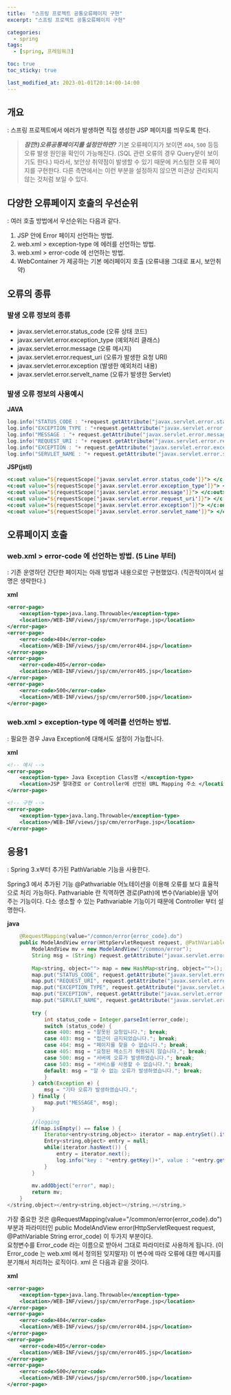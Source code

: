```yaml
---
title:  "스프링 프로젝트 공통오류페이지 구현"
excerpt: "스프링 프로젝트 공통오류페이지 구현"

categories:
  - spring
tags:
  - [spring, 프레임워크]

toc: true
toc_sticky: true

last_modified_at: 2023-01-01T20:14:00-14:00
---
```


## 개요
: 스프링 프로젝트에서 에러가 발생하면 직접 생성한 JSP 페이지를 띄우도록 한다.

> ***잠깐!)오류공통페이지를 설정안하면?***
> 기본 오류페이지가 보이면 `404`, `500` 등등 오류 발생 원인을 확인이 가능해진다. (SQL 관련 오류의 경우 Query문이 보이기도 한다.)
> 따라서, 보안상 취약점이 발생할 수 있기 때문에 커스텀한 오류 페이지를 구현한다.
> 다른 측면에서는 이런 부분을 설정하지 않으면 미관상 관리되지 않는 것처럼 보일 수 있다.

## 다양한 오류페이지 호출의 우선순위
: 여러 호출 방법에서 우선순위는 다음과 같다.

1. JSP 안에 Error 페이지 선언하는 방법.
2. web.xml > exception-type 에 에러를 선언하는 방법.
3. web.xml > error-code 에 선언하는 방법.
4. WebContainer 가 제공하는 기본 에러페이지 호출 (오류내용 그대로 표시, 보안취약)

## 오류의 종류
### 발생 오류 정보의 종류

- javax.servlet.error.status_code (오류 상태 코드)
- javax.servlet.error.exception_type (예외처리 클래스)
- javax.servlet.error.message (오류 메시지)
- javax.servlet.error.request_uri (오류가 발생한 요청 URI)
- javax.servlet.error.exception (발생한 예외처리 내용)
- javax.servlet.error.servelt_name (오류가 발생한 Servlet)

### 발생 오류 정보의 사용예시

**JAVA**

```java
log.info("STATUS_CODE : "+request.getAttribute("javax.servlet.error.status_code"));
log.info("EXCEPTION_TYPE : "+request.getAttribute("javax.servlet.error.exception_type"));
log.info("MESSAGE : "+ request.getAttribute("javax.servlet.error.message"));
log.info("REQUEST_URI : "+ request.getAttribute("javax.servlet.error.request_uri"));
log.info("EXCEPTION : "+ request.getAttribute("javax.servlet.error.exception"));
log.info("SERVLET_NAME : "+ request.getAttribute("javax.servlet.error.servlet_name"));

```
  
**JSP(jstl)**

```jsp
<c:out value="${requestScope['javax.servlet.error.status_code']}"> </c:out>
<c:out value="${requestScope['javax.servlet.error.exception_type']}"> </c:out>
<c:out value="${requestScope['javax.servlet.error.message']}"> </c:out>
<c:out value="${requestScope['javax.servlet.error.request_uri']}"> </c:out>
<c:out value="${requestScope['javax.servlet.error.exception']}"> </c:out>
<c:out value="${requestScope['javax.servlet.error.servlet_name']}"> </c:out>

```

## 오류페이지 호출
### web.xml > error-code 에 선언하는 방법. (5 Line 부터)
: 기존 운영하던 간단한 페이지는 아래 방법과 내용으로만 구현했었다. (직관적이여서 설명은 생략한다.)

**xml**

```xml
<error-page>
    <exception-type>java.lang.Throwable</exception-type>
    <location>/WEB-INF/views/jsp/cmn/errorPage.jsp</location>
</error-page>
<error-page>
    <error-code>404</error-code>
    <location>/WEB-INF/views/jsp/cmn/error404.jsp</location>
</error-page>
<error-page>
    <error-code>405</error-code>
    <location>/WEB-INF/views/jsp/cmn/error405.jsp</location>
</error-page>
<error-page>
    <error-code>500</error-code>
    <location>/WEB-INF/views/jsp/cmn/error500.jsp</location>
</error-page>

```

### web.xml > exception-type 에 에러를 선언하는 방법.
: 필요한 경우 Java Exception에 대해서도 설정이 가능합니다.

**xml**

```xml
<!-- 예시 -->
<error-page>
    <exception-type> Java Exception Class명 </exception-type>
    <location>JSP 절대경로 or Controller에 선언된 URL Mapping 주소 </location>
</error-page>

<!-- 구현 -->
<error-page>
    <exception-type>java.lang.Throwable</exception-type>
    <location>/WEB-INF/views/jsp/cmn/errorPage.jsp</location>
</error-page>

```

## 응용1
: Spring 3.x부터 추가된 PathVariable 기능을 사용한다. 

Spring3 에서 추가된 기능 @Pathvariable 어노테이션을 이용해 오류를 보다 효율적으로 처리 가능하다.
Pathvariable 란 직역하면 경로(Path)에 변수(Variable)을 넣어주는 기능이다.
다소 생소할 수 있는 Pathvariable 기능이기 때문에 Controller 부터 설명한다.

**java**  

```java
    @RequestMapping(value="/common/error{error_code}.do")
    public ModelAndView error(HttpServletRequest request, @PathVariable String error_code) {
        ModelAndView mv = new ModelAndView("/common/error");
        String msg = (String) request.getAttribute("javax.servlet.error.message"); 
         
        Map<string, object=""> map = new HashMap<string, object="">();
        map.put("STATUS_CODE", request.getAttribute("javax.servlet.error.status_code"));
        map.put("REQUEST_URI", request.getAttribute("javax.servlet.error.request_uri"));
        map.put("EXCEPTION_TYPE", request.getAttribute("javax.servlet.error.exception_type"));
        map.put("EXCEPTION", request.getAttribute("javax.servlet.error.exception"));
        map.put("SERVLET_NAME", request.getAttribute("javax.servlet.error.servlet_name"));
         
        try {
            int status_code = Integer.parseInt(error_code);
            switch (status_code) {
            case 400: msg = "잘못된 요청입니다."; break;
            case 403: msg = "접근이 금지되었습니다."; break;
            case 404: msg = "페이지를 찾을 수 없습니다."; break;
            case 405: msg = "요청된 메소드가 허용되지 않습니다."; break;
            case 500: msg = "서버에 오류가 발생하였습니다."; break;
            case 503: msg = "서비스를 사용할 수 없습니다."; break;
            default: msg = "알 수 없는 오류가 발생하였습니다."; break;
            }
        } catch(Exception e) {
            msg = "기타 오류가 발생하였습니다.";
        } finally {
            map.put("MESSAGE", msg);
        }
         
        //logging
        if(map.isEmpty() == false ) {
            Iterator<entry<string,object>> iterator = map.entrySet().iterator();
            Entry<string,object> entry = null;
            while(iterator.hasNext()) {
                entry = iterator.next();
                log.info("key : "+entry.getKey()+", value : "+entry.getValue());
            }
        }
         
        mv.addObject("error", map);
        return mv;
    }
</string,object></entry<string,object></string,></string,>

```

가장 중요한 것은 @RequestMapping(value="/common/error{error_code}.do") 부분과 
파라미터인 public ModelAndView error(HttpServletRequest request, @PathVariable String error_code)
이 두가지 부분이다.  
요청변수를 Error_code 라는 이름으로 받아서 그대로 파라미터로 사용하게 됩니다. (이 Error_code 는 web.xml 에서 정의된 잊지말자)
이 변수에 따라 오류에 대한 메시지를 분기해서 처리하는 로직이다. xml 은 다음과 같을 것이다.

**xml**  

```xml
<error-page>
    <exception-type>java.lang.Throwable</exception-type>
    <location>/WEB-INF/views/jsp/cmn/errorPage.jsp</location>
</error-page>
<error-page>
    <error-code>404</error-code>
    <location>/WEB-INF/views/jsp/cmn/error404.jsp</location>
</error-page>
<error-page>
    <error-code>405</error-code>
    <location>/WEB-INF/views/jsp/cmn/error405.jsp</location>
</error-page>
<error-page>
    <error-code>500</error-code>
    <location>/WEB-INF/views/jsp/cmn/error500.jsp</location>
</error-page>

```
